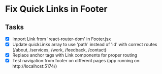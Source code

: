 # Fix Quick Links in Footer

## Tasks
- [x] Import Link from 'react-router-dom' in Footer.jsx
- [x] Update quickLinks array to use 'path' instead of 'id' with correct routes (/about, /services, /work, /feedback, /contact)
- [x] Replace anchor tags with Link components for proper routing
- [x] Test navigation from footer on different pages (app running on http://localhost:5174/)
